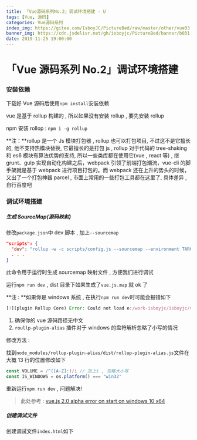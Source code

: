 ```yaml
---
title: 「Vue源码系列No.2」调试环境搭建 - U
tags: [Vue, 源码]
categories: Vue源码系列
index_img: https://gitee.com/IsboyJC/PictureBed/raw/master/other/vue03.png
banner_img: https://cdn.jsdelivr.net/gh/isboyjc/PictureBed/banner/b031.jpg
date: 2019-11-25 19:00:00
---
```


# 「Vue 源码系列 No.2」调试环境搭建

### 安装依赖

下载好 Vue 源码后使用`npm install`安装依赖

vue 是基于 rollup 构建的 , 所以如果没有安装 rollup , 要先安装 rollup

npm 安装 rollop : `npm i -g rollup`

**注：**rollup 是一个 Js 模块打包器 , rollup 也可以打包项目, 不过这不是它擅长的, 他不支持热模块替换, 它最擅长的是打包 js , rollup 对于代码的 tree-shaking 和 es6 模块有算法优势的支持, 所以一些类库都在使用它(vue , react 等) , 继 grunt、gulp 实现自动化构建之后，webpack 引领了前端打包潮流，vue-cli 的脚手架就是基于 webpack 进行项目打包的。而 webpack 还在上升的势头的时候，又出了一个打包神器 parcel , 市面上常用的一些打包工具都在这里了, 具体差异 , 自行百度吧

### 调试环境搭建

##### 生成 SourceMap(源码映射)

修改`package.json`中 dev 脚本 , 加上`--sourcemap`

```json
"scripts": {
  "dev": "rollup -w -c scripts/config.js --sourcemap --environment TARGET:web-full-dev"
  . . .
}
```

此命令用于运行时生成 sourcemap 映射文件 , 方便我们进行调试

运行`npm run dev` , dist 目录下如果生成了`vue.js.map` 就 ok 了

**注 : **如果你是 windows 系统 , 在执行`npm run dev`时可能会报错如下

```js
[!](plugin Rollup Core) Error: Could not load e:/work-isboyjc/isboyjc/vue/src/core/config (imported by e:\work-isboyjc\isboyjc\vue\src\platforms\web\entry-runtime-with-compiler.js): ENOENT: no such file or directory, open 'e:\work-isboyjc\isboyjc\vue\src\core\config'
```

1. 确保你的 vue 源码路径无中文
2. `roullp-plugin-alias` 插件对于 windows 的盘符解析忽略了小写的情况

修改方法 :

找到`node_modules/rollup-plugin-alias/dist/rollup-plugin-alias.js`文件在大概 13 行的位置修改如下

```js
const VOLUME = /^([A-Z]:)/i // 加上i , 忽略大小写
const IS_WINDOWS = os.platform() === "win32"
```

重新运行`npm run dev` , 问题解决!

> 此处参考 : [vue.js 2.0 alpha error on start on windows 10 x64](https://github.com/vuejs/vue/issues/2771#issuecomment-446090852)

##### 创建调试文件

创建调试文件`index.html`如下

```html

```
